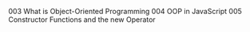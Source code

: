 003 What is Object-Oriented Programming
004 OOP in JavaScript
005 Constructor Functions and the new Operator